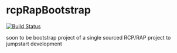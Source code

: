 # rcpRapBootstrap

[![Build Status](https://travis-ci.org/davidbecker/rcp-rap-bootstrap.svg?branch=master)](https://travis-ci.org/davidbecker/rcp-rap-bootstrap)

soon to be bootstrap project of a single sourced RCP/RAP project to jumpstart development
